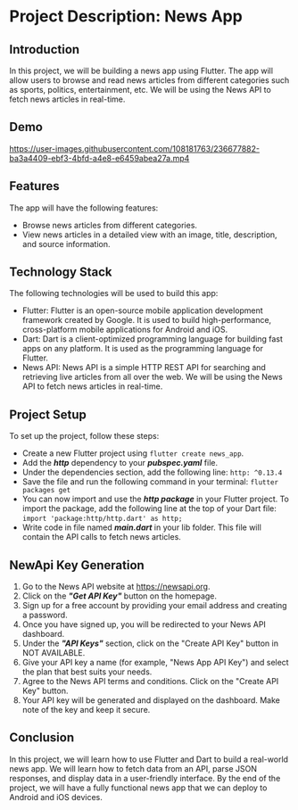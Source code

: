 # Project Description: News App

## Introduction

In this project, we will be building a news app using Flutter. The app will allow users to browse and read news articles from different categories such as sports, politics, entertainment, etc. We will be using the News API to fetch news articles in real-time.

## Demo
https://user-images.githubusercontent.com/108181763/236677882-ba3a4409-ebf3-4bfd-a4e8-e6459abea27a.mp4

## Features

The app will have the following features:

* Browse news articles from different categories.
* View news articles in a detailed view with an image, title, description, and source information.

## Technology Stack

The following technologies will be used to build this app:

* Flutter: Flutter is an open-source mobile application development framework created by Google. It is used to build high-performance, cross-platform mobile applications for Android and iOS.
* Dart: Dart is a client-optimized programming language for building fast apps on any platform. It is used as the programming language for Flutter.
* News API: News API is a simple HTTP REST API for searching and retrieving live articles from all over the web. We will be using the News API to fetch news articles in real-time.

## Project Setup

To set up the project, follow these steps:

* Create a new Flutter project using ```flutter create news_app```.
* Add the **_http_** dependency to your **_pubspec.yaml_** file.
* Under the dependencies section, add the following line: ```http: ^0.13.4```
* Save the file and run the following command in your terminal: ```flutter packages get```
* You can now import and use the **_http package_** in your Flutter project. To import the package, add the following line at the top of your Dart file: ```import 'package:http/http.dart' as http;```
* Write code in file named **_main.dart_** in your lib folder. This file will contain the API calls to fetch news articles.

## NewApi Key Generation

1. Go to the News API website at <https://newsapi.org>.
2. Click on the **_"Get API Key"_** button on the homepage.
3. Sign up for a free account by providing your email address and creating a password.
4. Once you have signed up, you will be redirected to your News API dashboard.
5. Under the **_"API Keys"_** section, click on the "Create API Key" button in NOT AVAILABLE.
6. Give your API key a name (for example, "News App API Key") and select the plan that best suits your needs.
7. Agree to the News API terms and conditions.
Click on the "Create API Key" button.
8. Your API key will be generated and displayed on the dashboard. Make note of the key and keep it secure.

## Conclusion

In this project, we will learn how to use Flutter and Dart to build a real-world news app. We will learn how to fetch data from an API, parse JSON responses, and display data in a user-friendly interface. By the end of the project, we will have a fully functional news app that we can deploy to Android and iOS devices.
